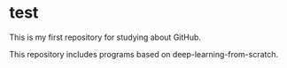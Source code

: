 # test
This is my first repository for studying about GitHub.

This repository includes programs based on deep-learning-from-scratch.
